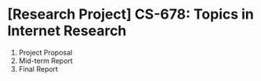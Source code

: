 # [Research Project] CS-678: Topics in Internet Research

1. Project Proposal
2. Mid-term Report
3. Final Report
